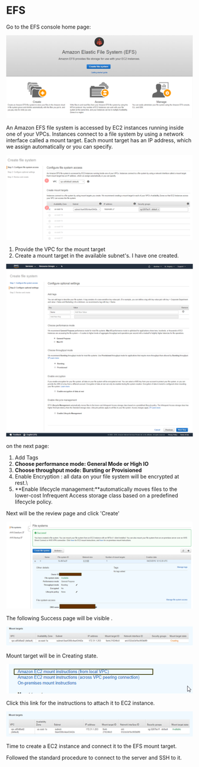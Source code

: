# EFS

Go to the EFS console home page:

![](../../.gitbook/assets/image%20%2818%29.png)

An Amazon EFS file system is accessed by EC2 instances running inside one of your VPCs. Instances connect to a file system by using a network interface called a mount target. Each mount target has an IP address, which we assign automatically or you can specify.

![](../../.gitbook/assets/image%20%2814%29.png)

1. Provide the VPC for the mount target
2. Create a mount target in the available subnet's. I have one created.

![](../../.gitbook/assets/screencapture-console-aws-amazon-efs-home-2019-04-23-17_37_34.png)

on the next page:

1. Add Tags
2. **Choose performance mode: General Mode or High IO**
3. **Choose throughput mode: Bursting or Provisioned**
4. Enable Encryption : all data on your file system will be encrypted at rest.\
5. **Enable lifecycle management:**automatically moves files to the lower-cost Infrequent Access storage class based on a predefined lifecycle policy.

Next will be the review page and click 'Create' 

![](../../.gitbook/assets/image%20%2840%29.png)

The following Success page will be visible .

![](../../.gitbook/assets/image%20%288%29.png)

Mount target will be in Creating state.

![](../../.gitbook/assets/image%20%287%29.png)

Click this link for the instructions to attach it to EC2 instance.

![After a while the mount target will be available.](../../.gitbook/assets/image%20%2810%29.png)

Time to create a EC2 instance and connect it to the EFS mount target.

Followed the standard procedure to connect to the server and SSH to it.





